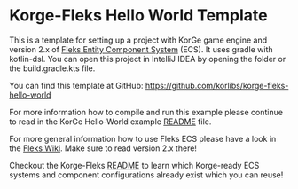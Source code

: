 # Korge-Fleks Hello World Template

This is a template for setting up a project with KorGe game engine and version 2.x of
[Fleks Entity Component System](https://github.com/Quillraven/Fleks) (ECS).
It uses gradle with kotlin-dsl. You can open this project in IntelliJ IDEA by opening the folder or
the build.gradle.kts file.

You can find this template at GitHub: <https://github.com/korlibs/korge-fleks-hello-world>

For more information how to compile and run this example please
continue to read in the KorGe Hello-World example [README](https://github.com/korlibs/korge-hello-world/blob/main/README.md) file.

For more general information how to use Fleks ECS please have a look in the [Fleks Wiki](https://github.com/Quillraven/Fleks/wiki). Make sure to read version 2.x there!

Checkout the Korge-Fleks [README](https://github.com/korlibs/korge-fleks/blob/main/README.md) to learn which Korge-ready ECS systems and component configurations already exist which you can reuse!
